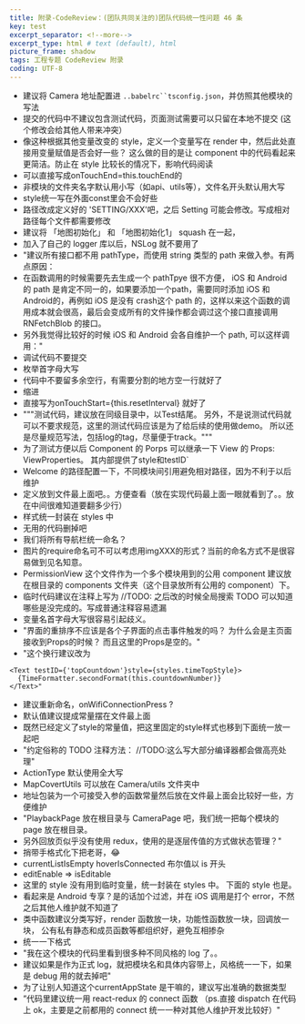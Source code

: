 ```yaml
---
title: 附录-CodeReview：(团队共同关注的)团队代码统一性问题 46 条
key: test
excerpt_separator: <!--more-->
excerpt_type: html # text (default), html
picture_frame: shadow
tags: 工程专题 CodeReview 附录
coding: UTF-8
---
```


* 建议将 Camera 地址配置进 `..babelrc``tsconfig.json`，并仿照其他模块的写法
* 提交的代码中不建议包含测试代码，页面测试需要可以只留在本地不提交 (这个修改会给其他人带来冲突）
* 像这种根据其他变量改变的 style，定义一个变量写在 render 中，然后此处直接用变量赋值是否会好一些？ 这么做的目的是让 component 中的代码看起来更简洁。防止在 style 比较长的情况下，影响代码阅读
* 可以直接写成onTouchEnd=this.touchEnd的
* 非模块的文件夹名字默认用小写（如api、utils等），文件名开头默认用大写
* style统一写在外面const里会不会好些
* 路径改成定义好的 'SETTING/XXX'吧，之后 Setting 可能会修改。写成相对路径每个文件都需要修改
* 建议将 「地图初始化」 和 「地图初始化1」 squash 在一起，
* 加入了自己的 logger 库以后，NSLog 就不要用了
* "建议所有接口都不用 pathType，而使用 string 类型的 path 来做入参。有两点原因：
* 在函数调用的时候需要先去生成一个 pathTpye 很不方便， iOS 和 Android 的 path 是肯定不同一的，如果要添加一个path，需要同时添加 iOS 和 Android的，再例如 iOS 是没有 crash这个 path 的，这样以来这个函数的调用成本就会很高，最后会变成所有的文件操作都会调过这个接口直接调用 RNFetchBlob 的接口。
* 另外我觉得比较好的时候 iOS 和 Android 会各自维护一个 path, 可以这样调用："
* 调试代码不要提交
* 枚举首字母大写
* 代码中不要留多余空行，有需要分割的地方空一行就好了
* 缩进
* 直接写为onTouchStart={this.resetInterval} 就好了
* """测试代码，建议放在同级目录中，以Test结尾。
另外，不是说测试代码就可以不要求规范，这里的测试代码应该是为了给后续的使用做demo。
所以还是尽量规范写法，包括log的tag，尽量便于track。"""
* 为了测试方便以后 Component 的 Porps 可以继承一下 View 的 Props: ViewProperties。 其内部提供了style和testID`
* Welcome 的路径配置一下，不同模块间引用避免相对路径，因为不利于以后维护
* 定义放到文件最上面吧。。方便查看（放在实现代码最上面一眼就看到了。。放在中间很难知道要翻多少行）
* 样式统一封装在 styles 中
* 无用的代码删掉吧
* 我们将所有导航栏统一命名？
* 图片的require命名可不可以考虑用imgXXX的形式？当前的命名方式不是很容易做到见名知意。
* PermissionView 这个文件作为一个多个模块用到的公用 component 建议放在根目录的 components 文件夹（这个目录放所有公用的 component）下。
* 临时代码建议在注释上写为 //TODO: 之后改的时候全局搜索 TODO 可以知道哪些是没完成的。写成普通注释容易遗漏
* 变量名首字母大写很容易引起歧义。
* "界面的重排序不应该是各个子界面的点击事件触发的吗？
  为什么会是主页面接收到Props的时候？
  而且这里的Props是空的。"
* "这个换行建议改为
```tsx
<Text testID={'topCountdown'}style={styles.timeTopStyle}>  
  {TimeFormatter.secondFormat(this.countdownNumber)}
</Text>"
```

* 建议重新命名，onWifiConnectionPress ?
* 默认值建议提成常量摆在文件最上面
* 既然已经定义了style的常量值，把这里固定的style样式也移到下面统一放一起吧
* "约定俗称的 TODO 注释方法： //TODO:这么写大部分编译器都会做高亮处理"
* ActionType 默认使用全大写
* MapCovertUtils 可以放在 Camera/utils 文件夹中
* 地址包装为一个可接受入参的函数常量然后放在文件最上面会比较好一些，方便维护
* "PlaybackPage 放在根目录与 CameraPage 吧，我们统一把每个模块的 page 放在根目录。
* 另外回放页似乎没有使用 redux，使用的是逐层传值的方式做状态管理？"
* 捎带手格式化下把老哥，😂
* currentListIsEmpty hoverIsConnected 布尔值以 is 开头
* editEnable => isEditable
* 这里的 style 没有用到临时变量，统一封装在 styles 中。 下面的 style 也是。
* 看起来是 Android 专享？是的话加个过滤，并在 iOS 调用是打个 error，不然之后其他人维护就不知道了
* 类中函数建议分类写好，render 函数放一块，功能性函数放一块，回调放一块， 公有私有静态和成员函数等都组织好，避免互相掺杂
* 统一一下格式
* "我在这个模块的代码里看到很多种不同风格的 log 了。。
* 建议如果是作为正式 log，就把模块名和具体内容带上，风格统一一下，如果是 debug 用的就去掉吧"
* 为了让别人知道这个currentAppState 是干嘛的，建议写出准确的数据类型
* ”代码里建议统一用 react-redux 的 connect 函数
（ps.直接 dispatch 在代码上 ok，主要是之前都用的 connect 统一一种对其他人维护开发比较好）"